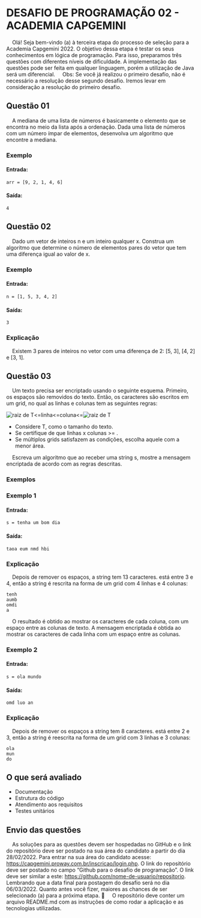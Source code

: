 # DESAFIO DE PROGRAMAÇÃO 02 - ACADEMIA CAPGEMINI
&nbsp;&nbsp;&nbsp;&nbsp;Olá! Seja bem-vindo (a) à terceira etapa do processo de seleção para a Academia Capgemini 2022. O objetivo dessa etapa é testar os seus conhecimentos em lógica de programação. Para isso, preparamos três questões com diferentes níveis de dificuldade. A implementação das questões pode ser feita em qualquer linguagem, porém a utilização de Java será um diferencial.
&nbsp;&nbsp;&nbsp;&nbsp;Obs: Se você já realizou o primeiro desafio, não é necessário a resolução desse segundo desafio. Iremos levar em consideração a resolução do primeiro desafio.
## Questão 01
&nbsp;&nbsp;&nbsp;&nbsp;A mediana de uma lista de números é basicamente o elemento que se encontra no meio da lista após a ordenação. Dada uma lista de números com um número ímpar de elementos, desenvolva um algoritmo que encontre a mediana.
### Exemplo
#### Entrada:
	arr = [9, 2, 1, 4, 6]
#### Saída:
	4
## Questão 02
&nbsp;&nbsp;&nbsp;&nbsp;Dado um vetor de inteiros n e um inteiro qualquer x. Construa um algoritmo que determine o número de elementos pares do vetor que tem uma diferença igual ao valor de x.
### Exemplo
#### Entrada:
    n = [1, 5, 3, 4, 2]
#### Saída:
	3
### Explicação
&nbsp;&nbsp;&nbsp;&nbsp;Existem 3 pares de inteiros no vetor com uma diferença de 2: [5, 3], [4, 2] e [3, 1].

## Questão 03
&nbsp;&nbsp;&nbsp;&nbsp;Um texto precisa ser encriptado usando o seguinte esquema. Primeiro, os espaços são removidos do texto. Então, os caracteres são escritos em um grid, no qual as linhas e colunas tem as seguintes regras:

![raiz de T](https://www.google.com/chart?cht=tx&chf=bg,s,FFFFFF00&chco=000000&chl=%5Csqrt%7BT%7D)<=linha<=coluna<=![raiz de T](https://www.google.com/chart?cht=tx&chf=bg,s,FFFFFF00&chco=000000&chl=%5Csqrt%7BT%7D)
* Considere T, como o tamanho do texto.
* Se certifique de que linhas x colunas >= .
* Se múltiplos grids satisfazem as condições, escolha aquele com a menor área.

&nbsp;&nbsp;&nbsp;&nbsp;Escreva um algoritmo que ao receber uma string s, mostre a mensagem encriptada de acordo com as regras descritas.

### Exemplos
### Exemplo 1
#### Entrada:
	s = tenha um bom dia
#### Saída:
	taoa eum nmd hbi
### Explicação
&nbsp;&nbsp;&nbsp;&nbsp;Depois de remover os espaços, a string tem 13 caracteres.  está entre 3 e 4, então a string é rescrita na forma de um grid com 4 linhas e 4 colunas:

	tenh
	aumb
	omdi
	a
	
&nbsp;&nbsp;&nbsp;&nbsp;O resultado é obtido ao mostrar os caracteres de cada coluna, com um espaço entre as colunas de texto. A mensagem encriptada é obtida ao mostrar os caracteres de cada linha com um espaço entre as colunas.

### Exemplo 2
#### Entrada:
	s = ola mundo
#### Saída:
	omd luo an

### Explicação
&nbsp;&nbsp;&nbsp;&nbsp;Depois de remover os espaços a string tem 8 caracteres.  está entre 2 e 3, então a string é reescrita na forma de um grid com 3 linhas e 3 colunas:

	ola
	mun
	do

## O que será avaliado
* Documentação
* Estrutura do código
* Atendimento aos requisitos
* Testes unitários

## Envio das questões
&nbsp;&nbsp;&nbsp;&nbsp;As soluções para as questões devem ser hospedadas no GitHub e o link do repositório deve ser postado na sua área do candidato a partir do dia 28/02/2022. Para entrar na sua área do candidato acesse: https://capgemini.proway.com.br/inscricao/login.php. O link do repositório deve ser postado no campo “Github para o desafio de programação”. O link deve ser similar a este: https://github.com/nome-de-usuario/repositorio. Lembrando que a data final para postagem do desafio será no dia 06/03/2022. Quanto antes você fizer, maiores as chances de ser selecionado (a) para a próxima etapa. 🚀
&nbsp;&nbsp;&nbsp;&nbsp;O repositório deve conter um arquivo README.md com as instruções de como rodar a aplicação e as tecnologias utilizadas.